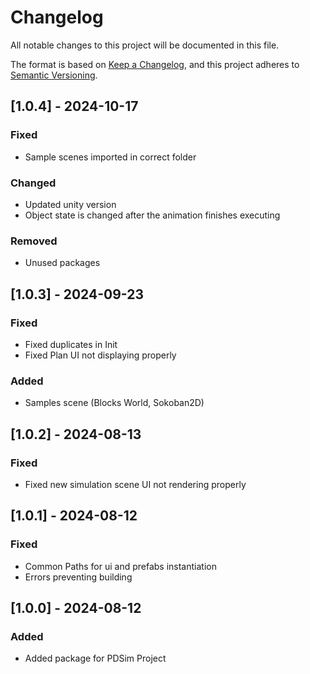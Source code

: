 # Changelog

All notable changes to this project will be documented in this file.

The format is based on [Keep a Changelog](https://keepachangelog.com/en/1.1.0/),
and this project adheres to [Semantic Versioning](https://semver.org/spec/v2.0.0.html).


## [1.0.4] - 2024-10-17

### Fixed
- Sample scenes imported in correct folder

### Changed
- Updated unity version
- Object state is changed after the animation finishes executing

### Removed
- Unused packages

## [1.0.3] - 2024-09-23

### Fixed
- Fixed duplicates in Init
- Fixed Plan UI not displaying properly

### Added
- Samples scene (Blocks World, Sokoban2D)

## [1.0.2] - 2024-08-13

### Fixed
- Fixed new simulation scene UI not rendering properly

## [1.0.1] - 2024-08-12

### Fixed
- Common Paths for ui and prefabs instantiation
- Errors preventing building


## [1.0.0] - 2024-08-12

### Added

- Added package for PDSim Project